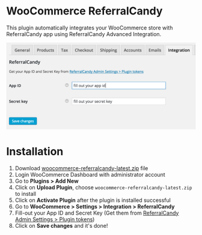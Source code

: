 # WooCommerce ReferralCandy

This plugin automatically integrates your WooCommerce store with ReferralCandy app using ReferralCandy Advanced Integration.

![ReferralCandy for WooCommerce Plugin Settings Page](assets/screenshot-1.png)

# Installation 

1. Download [woocommerce-referralcandy-latest.zip](https://github.com/ReferralCandy/woocommerce-referralcandy/releases) file
2. Login WooCommerce Dashboard with administrator account
3. Go to **Plugins > Add New**
4. Click on **Upload Plugin**, choose `woocommerce-referralcandy-latest.zip` to install
5. Click on **Activate Plugin** after the plugin is installed successful
6. Go to **WooCommerce > Settings > Integration > ReferralCandy**
7. Fill-out your App ID and Secret Key (Get them from [ReferralCandy Admin Settings > Plugin tokens](https://my.referralcandy.com/settings))
8. Click on **Save changes** and it's done!
